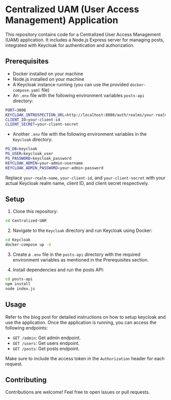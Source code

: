 # Centralized UAM (User Access Management) Application

This repository contains code for a Centralized User Access Management (UAM) application. It includes a Node.js Express server for managing posts, integrated with Keycloak for authentication and authorization.

## Prerequisites

- Docker installed on your machine
- Node.js installed on your machine
- A Keycloak instance running (you can use the provided `docker-compose.yaml` file)
- An `.env` file with the following environment variables `posts-api` directory:

```bash
PORT=3000
KEYCLOAK_INTROSPECTION_URL=http://localhost:8080/auth/realms/your-realm-name/protocol/openid-connect/token/introspect
CLIENT_ID=your-client-id
CLIENT_SECRET=your-client-secret
```

- Another `.env` file with the following environment variables in the `Keycloak` directory:

```bash
PG_DB=keycloak
PG_USER=keycloak_user
PG_PASSWORD=keycloak_password
KEYCLOAK_ADMIN=your-admin-username
KEYCLOAK_ADMIN_PASSWORD=your-admin-password
```

Replace `your-realm-name`, `your-client-id`, and `your-client-secret` with your actual Keycloak realm name, client ID, and client secret respectively.

## Setup

1. Clone this repository:

```bash
cd Centralized-UAM
```

2. Navigate to the `Keycloak` directory and run Keycloak using Docker:

```bash
cd Keycloak
docker-compose up -d
```

3. Create a `.env` file in the `posts-api` directory with the required environment variables as mentioned in the Prerequisites section.

4. Install dependencies and run the posts API:

```bash
cd posts-api
npm install
node index.js
```

## Usage

Refer to the blog post for detailed instructions on how to setup keycloak and use the application.
Once the application is running, you can access the following endpoints:

- `GET /admin`: Get admin endpoint.
- `GET /users`: Get users endpoint.
- `GET /posts`: Get posts endpoint.

Make sure to include the access token in the `Authorization` header for each request.

## Contributing

Contributions are welcome! Feel free to open issues or pull requests.
